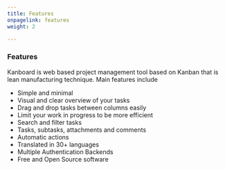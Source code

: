 ```yaml
---
title: Features
onpagelink: features
weight: 2

---
```


### Features

Kanboard is web based project management tool based on Kanban that is lean manufacturing technique. Main features include

*   Simple and minimal
*   Visual and clear overview of your tasks
*   Drag and drop tasks between columns easily
*   Limit your work in progress to be more efficient
*   Search and filter tasks
*   Tasks, subtasks, attachments and comments
*   Automatic actions
*   Translated in 30+ languages
*   Multiple Authentication Backends
*   Free and Open Source software